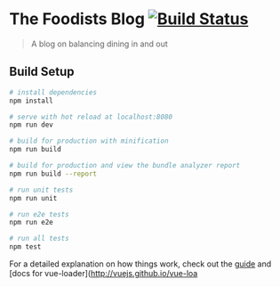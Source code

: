 # The Foodists Blog [![Build Status](https://travis-ci.com/quantumArcade/thefoodists.svg?branch=master)](https://travis-ci.com/quantumArcade/thefoodists)

> A blog on balancing dining in and out

## Build Setup

``` bash
# install dependencies
npm install

# serve with hot reload at localhost:8080
npm run dev

# build for production with minification
npm run build

# build for production and view the bundle analyzer report
npm run build --report

# run unit tests
npm run unit

# run e2e tests
npm run e2e

# run all tests
npm test
```

For a detailed explanation on how things work, check out the [guide](http://vuejs-templates.github.io/webpack/) and [docs for vue-loader](http://vuejs.github.io/vue-loa
